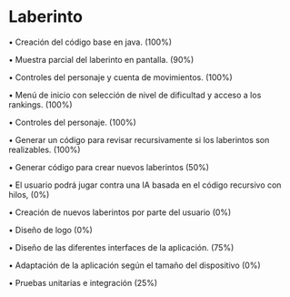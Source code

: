 # Laberinto

• Creación del código base en java. (100%)

• Muestra parcial del laberinto en pantalla. (90%)

• Controles del personaje y cuenta de movimientos. (100%)

• Menú de inicio con selección de nivel de dificultad y acceso a los rankings. (100%)

• Controles del personaje. (100%)

• Generar un código para revisar recursivamente si los laberintos son realizables. (100%)

• Generar código para crear nuevos laberintos (50%)

• El usuario podrá jugar contra una IA basada en el código recursivo con hilos, (0%)

• Creación de nuevos laberintos por parte del usuario (0%)

• Diseño de logo (0%)

• Diseño de las diferentes interfaces de la aplicación. (75%)

• Adaptación de la aplicación según el tamaño del dispositivo (0%)

• Pruebas unitarias e integración (25%)
